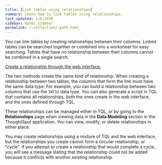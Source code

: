 ```yaml
---
title: [Link tables using relationships]
summary: Learn how to link tables using relationships.
last_updated: 1/6/2020
sidebar: mydoc_sidebar
permalink: /:collection/:path.html
---
```

You can link tables by creating relationships between their columns. Linked tables can be searched together or combined into a worksheet for easy searching. Tables that have no relationship between their columns cannot be combined in a single search.

[Create a relationship through the web interface.](create-new-relationship.html#)

The two methods create the same kind of relationship. When creating a relationship between two tables, the columns that form the link must have the same data type.  For example, you can build a relationship between two columns that use the `INT32` data type. You can also generate a script in TQL that contains all relationships, both the ones create in the web interface, and the ones defined through TQL.

These relationships can be managed either in TQL, or by going to the **Relationships** page when viewing data in the **Data Modeling** section in the ThoughtSpot application. You can view, modify, or delete relationships in either place.

You may create relationships using a mixture of TQL and the web interface, but the relationships you create cannot form a circular relationship, or "cycle". If you attempt to create a relationship that would complete a cycle, you will see a message stating that the relationship could not be added because it conflicts with another existing relationship.
